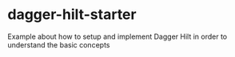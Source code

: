 # dagger-hilt-starter
Example about how to setup and implement Dagger Hilt in order to understand the basic concepts
